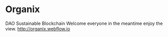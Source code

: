 # Organix
DAO Sustainable Blockchain
Welcome everyone in the meantime enjoy the view. http://organix.webflow.io
